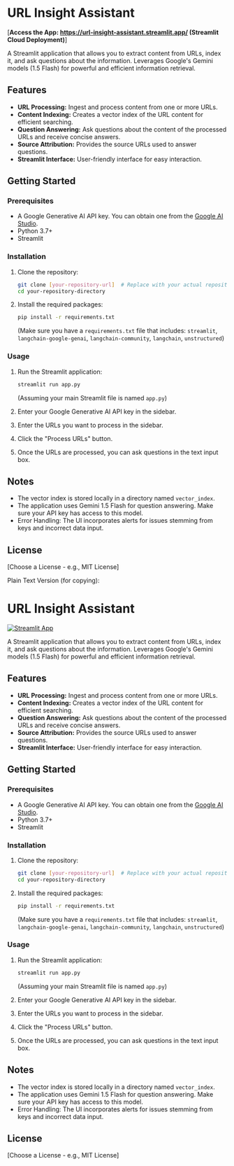 # URL Insight Assistant

[**Access the App:  https://url-insight-assistant.streamlit.app/ (Streamlit Cloud Deployment)**]

A Streamlit application that allows you to extract content from URLs, index it, and ask questions about the information.  Leverages Google's Gemini models (1.5 Flash) for powerful and efficient information retrieval.

## Features

*   **URL Processing:**  Ingest and process content from one or more URLs.
*   **Content Indexing:** Creates a vector index of the URL content for efficient searching.
*   **Question Answering:**  Ask questions about the content of the processed URLs and receive concise answers.
*   **Source Attribution:**  Provides the source URLs used to answer questions.
*   **Streamlit Interface:**  User-friendly interface for easy interaction.

## Getting Started

### Prerequisites

*   A Google Generative AI API key.  You can obtain one from the [Google AI Studio](https://makersuite.google.com/).
*   Python 3.7+
*   Streamlit

### Installation

1.  Clone the repository:

    ```bash
    git clone [your-repository-url]  # Replace with your actual repository URL
    cd your-repository-directory
    ```

2.  Install the required packages:

    ```bash
    pip install -r requirements.txt
    ```

    (Make sure you have a `requirements.txt` file that includes: `streamlit`, `langchain-google-genai`, `langchain-community`, `langchain`, `unstructured`)

### Usage

1.  Run the Streamlit application:

    ```bash
    streamlit run app.py
    ```

    (Assuming your main Streamlit file is named `app.py`)

2.  Enter your Google Generative AI API key in the sidebar.
3.  Enter the URLs you want to process in the sidebar.
4.  Click the "Process URLs" button.
5.  Once the URLs are processed, you can ask questions in the text input box.

## Notes

*   The vector index is stored locally in a directory named `vector_index`.
*   The application uses Gemini 1.5 Flash for question answering.  Make sure your API key has access to this model.
* Error Handling: The UI incorporates alerts for issues stemming from keys and incorrect data input.

## License

[Choose a License - e.g., MIT License]

Plain Text Version (for copying):

# URL Insight Assistant

[![Streamlit App](https://static.streamlit.io/badges/streamlit_badge_black_white.svg)](https://url-insight-assistant.streamlit.app/)

A Streamlit application that allows you to extract content from URLs, index it, and ask questions about the information.  Leverages Google's Gemini models (1.5 Flash) for powerful and efficient information retrieval.

## Features

*   **URL Processing:**  Ingest and process content from one or more URLs.
*   **Content Indexing:** Creates a vector index of the URL content for efficient searching.
*   **Question Answering:**  Ask questions about the content of the processed URLs and receive concise answers.
*   **Source Attribution:**  Provides the source URLs used to answer questions.
*   **Streamlit Interface:**  User-friendly interface for easy interaction.

## Getting Started

### Prerequisites

*   A Google Generative AI API key.  You can obtain one from the [Google AI Studio](https://makersuite.google.com/).
*   Python 3.7+
*   Streamlit

### Installation

1.  Clone the repository:

    ```bash
    git clone [your-repository-url]  # Replace with your actual repository URL
    cd your-repository-directory
    ```

2.  Install the required packages:

    ```bash
    pip install -r requirements.txt
    ```

    (Make sure you have a `requirements.txt` file that includes: `streamlit`, `langchain-google-genai`, `langchain-community`, `langchain`, `unstructured`)

### Usage

1.  Run the Streamlit application:

    ```bash
    streamlit run app.py
    ```

    (Assuming your main Streamlit file is named `app.py`)

2.  Enter your Google Generative AI API key in the sidebar.
3.  Enter the URLs you want to process in the sidebar.
4.  Click the "Process URLs" button.
5.  Once the URLs are processed, you can ask questions in the text input box.

## Notes

*   The vector index is stored locally in a directory named `vector_index`.
*   The application uses Gemini 1.5 Flash for question answering.  Make sure your API key has access to this model.
* Error Handling: The UI incorporates alerts for issues stemming from keys and incorrect data input.

## License

[Choose a License - e.g., MIT License]
